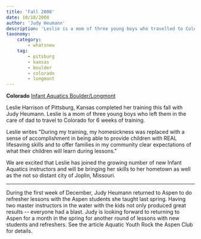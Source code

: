 ```yaml
---
title: 'Fall 2008'
date: 10/18/2008
author: 'Judy Heumann'
description: 'Leslie is a mom of three young boys who travelled to Colorado for 6 weeks of training.'
taxonomy:
    category:
        - whatsnew
    tag:
        - pitsburg
        - kansas
        - boulder
        - colorado
        - longmont
---
```


**Colorado**
[Infant Aquatics Boulder/Longmont](#)

Leslie Harrison of Pittsburg, Kansas completed her training this fall with Judy Heumann. Leslie is a mom of three young boys who left them in the care of dad to travel to Colorado for 6 weeks of training.

Leslie writes "During my training, my homesickness was replaced with a sense of accomplishment in being able to provide children with REAL lifesaving skills and to offer families in my community clear expectations of what their children will learn during lessons."

We are excited that Leslie has joined the growing number of new Infant Aquatics instructors and will be bringing her skills to her hometown as well as the not so distant city of Joplin, Missouri.

---

During the first week of December, Judy Heumann returned to Aspen to do refresher lessons with the Aspen students she taught last spring. Having two master instructors in the water with the kids not only produced great results -- everyone had a blast. Judy is looking forward to returning to Aspen for a month in the spring for another round of lessons with new students and refreshers. See the article Aquatic Youth Rock the Aspen Club for details.